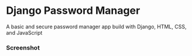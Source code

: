 # Django Password Manager

A basic and secure password manager app build with Django, HTML, CSS, and JavaScript 

### Screenshot




